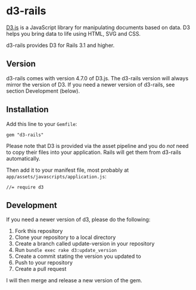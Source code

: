 # d3-rails

[D3.js](http://github.com/mbostock/d3) is a JavaScript library for
manipulating documents based on data. D3 helps you bring data to life
using HTML, SVG and CSS.

d3-rails provides D3 for Rails 3.1 and higher.

## Version

d3-rails comes with version 4.7.0 of D3.js. The d3-rails version will
always mirror the version of D3. If you need a newer version of
d3-rails, see section Development (below).


## Installation

Add this line to your `Gemfile`:

    gem "d3-rails"

Please note that D3 is provided via the asset pipeline and you do *not*
need to copy their files into your application. Rails will get them from
d3-rails automatically.

Then add it to your manifest file, most probably at
`app/assets/javascripts/application.js`:

    //= require d3

## Development

If you need a newer version of d3, please do the following:

1. Fork this repository
2. Clone your repository to a local directory
3. Create a branch called update-version in your repository
4. Run `bundle exec rake d3:update_version`
5. Create a commit stating the version you updated to
6. Push to your repository
7. Create a pull request

I will then merge and release a new version of the gem.
